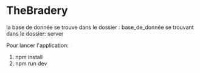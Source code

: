 # TheBradery
la base de donnée se trouve dans le dossier : base_de_donnée se trouvant dans le dossier: server

Pour lancer l'application:
1. npm install
2. npm run dev
